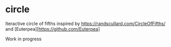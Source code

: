 # circle

Iteractive circle of fifths inspired by https://randscullard.com/CircleOfFifths/ and [Euterpea][https://github.com/Euterpea]

Work in progress
